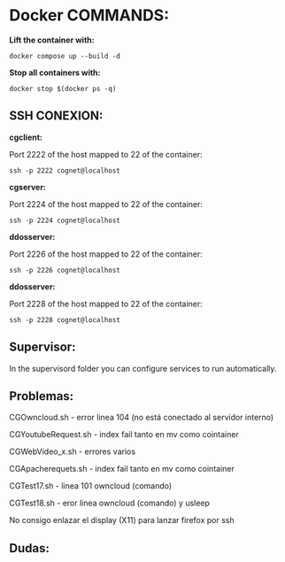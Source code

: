 # Docker COMMANDS:

**Lift the container with:**
```
docker compose up --build -d
```
**Stop all containers with:**
```
docker stop $(docker ps -q)
```


## SSH CONEXION:

**cgclient:**

Port 2222 of the host mapped to 22 of the container:
```
ssh -p 2222 cognet@localhost
```

**cgserver:**

Port 2224 of the host mapped to 22 of the container:
```
ssh -p 2224 cognet@localhost
```

**ddosserver:**

Port 2226 of the host mapped to 22 of the container:
```
ssh -p 2226 cognet@localhost
```

**ddosserver:**

Port 2228 of the host mapped to 22 of the container:
```
ssh -p 2228 cognet@localhost
```


## Supervisor:
In the supervisord folder you can configure services to run automatically.

## Problemas:

CGOwncloud.sh - error linea 104 (no está conectado al servidor interno)

CGYoutubeRequest.sh - index fail tanto en mv como cointainer

CGWebVideo_x.sh - errores varios

CGApacherequets.sh - index fail tanto en mv como cointainer

CGTest17.sh - linea 101 owncloud (comando)

CGTest18.sh - eror linea owncloud (comando) y usleep

No consigo enlazar el display (X11) para lanzar firefox por ssh


## Dudas:


